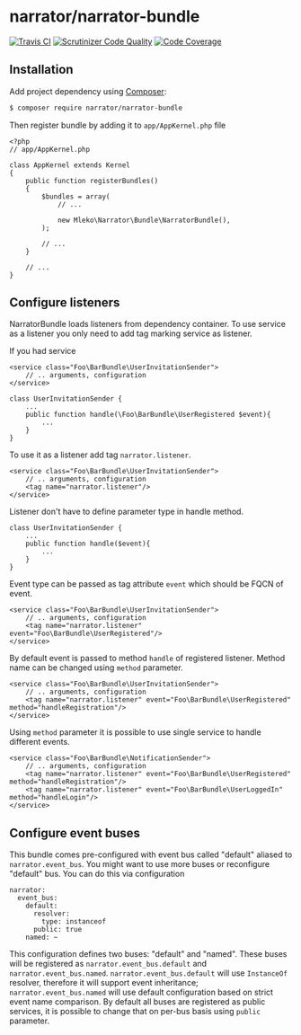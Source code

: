 # narrator/narrator-bundle

[![Travis CI](https://travis-ci.org/mleko/narrator-bundle.svg?branch=master)](https://travis-ci.org/mleko/narrator-bundle)
[![Scrutinizer Code Quality](https://scrutinizer-ci.com/g/mleko/narrator-bundle/badges/quality-score.png?b=master)](https://scrutinizer-ci.com/g/mleko/narrator-bundle/?branch=master)
[![Code Coverage](https://scrutinizer-ci.com/g/mleko/narrator-bundle/badges/coverage.png?b=master)](https://scrutinizer-ci.com/g/mleko/narrator-bundle/?branch=master)

## Installation

Add project dependency using [Composer](http://getcomposer.org/):

```sh
$ composer require narrator/narrator-bundle
```

Then register bundle by adding it to `app/AppKernel.php` file

```
<?php
// app/AppKernel.php

class AppKernel extends Kernel
{
    public function registerBundles()
    {
        $bundles = array(
            // ...

            new Mleko\Narrator\Bundle\NarratorBundle(),
        );

        // ...
    }

    // ...
}
```

## Configure listeners

NarratorBundle loads listeners from dependency container.
To use service as a listener you only need to add tag marking service as listener.

If you had service
```
<service class="Foo\BarBundle\UserInvitationSender">
    // .. arguments, configuration
</service>
```

```
class UserInvitationSender {
    ...
    public function handle(\Foo\BarBundle\UserRegistered $event){
        ...
    }
}
```

To use it as a listener add tag `narrator.listener`.

```
<service class="Foo\BarBundle\UserInvitationSender">
    // .. arguments, configuration
    <tag name="narrator.listener"/>
</service>
```

Listener don't have to define parameter type in handle method.
```
class UserInvitationSender {
    ...
    public function handle($event){
        ...
    }
}
```

Event type can be passed as tag attribute  `event` which should be FQCN of event.
```
<service class="Foo\BarBundle\UserInvitationSender">
    // .. arguments, configuration
    <tag name="narrator.listener" event="Foo\BarBundle\UserRegistered"/>
</service>
```

By default event is passed to method `handle` of registered listener. Method name can be changed using `method` parameter.

```
<service class="Foo\BarBundle\UserInvitationSender">
    // .. arguments, configuration
    <tag name="narrator.listener" event="Foo\BarBundle\UserRegistered" method="handleRegistration"/>
</service>
```

Using `method` parameter it is possible to use single service to handle different events.

```
<service class="Foo\BarBundle\NotificationSender">
    // .. arguments, configuration
    <tag name="narrator.listener" event="Foo\BarBundle\UserRegistered" method="handleRegistration"/>
    <tag name="narrator.listener" event="Foo\BarBundle\UserLoggedIn" method="handleLogin"/>
</service>
```

## Configure event buses

This bundle comes pre-configured with event bus called "default" aliased to `narrator.event_bus`.
You might want to use more buses or reconfigure "default" bus. You can do this via configuration
```
narrator:
  event_bus:
    default:
      resolver:
        type: instanceof
      public: true
    named: ~
```
This configuration defines two buses: "default" and "named". These buses will be registered as `narrator.event_bus.default` and `narrator.event_bus.named`.
`narrator.event_bus.default` will use `InstanceOf` resolver, therefore it will support event inheritance;
`narrator.event_bus.named` will use default configuration based on strict event name comparison.
By default all buses are registered as public services, it is possible to change that on per-bus basis using `public` parameter.
